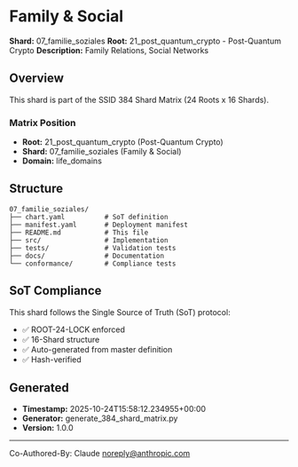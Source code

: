 # Family & Social

**Shard:** 07_familie_soziales
**Root:** 21_post_quantum_crypto - Post-Quantum Crypto
**Description:** Family Relations, Social Networks

## Overview

This shard is part of the SSID 384 Shard Matrix (24 Roots x 16 Shards).

### Matrix Position
- **Root:** 21_post_quantum_crypto (Post-Quantum Crypto)
- **Shard:** 07_familie_soziales (Family & Social)
- **Domain:** life_domains

## Structure

```
07_familie_soziales/
├── chart.yaml          # SoT definition
├── manifest.yaml       # Deployment manifest
├── README.md           # This file
├── src/                # Implementation
├── tests/              # Validation tests
├── docs/               # Documentation
└── conformance/        # Compliance tests
```

## SoT Compliance

This shard follows the Single Source of Truth (SoT) protocol:
- ✅ ROOT-24-LOCK enforced
- ✅ 16-Shard structure
- ✅ Auto-generated from master definition
- ✅ Hash-verified

## Generated

- **Timestamp:** 2025-10-24T15:58:12.234955+00:00
- **Generator:** generate_384_shard_matrix.py
- **Version:** 1.0.0

---

Co-Authored-By: Claude <noreply@anthropic.com>
